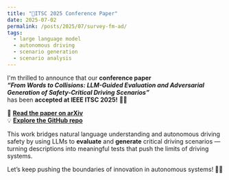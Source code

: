 ```yaml
---
title: "🚀ITSC 2025 Conference Paper"
date: 2025-07-02
permalink: /posts/2025/07/survey-fm-ad/
tags:
  - large language model
  - autonomous driving
  - scenario generation
  - scenario analysis
---
```


I'm thrilled to announce that our **conference paper**  
**_“From Words to Collisions: LLM-Guided Evaluation and Adversarial Generation of Safety-Critical Driving Scenarios”_**  
has been **accepted at IEEE ITSC 2025!** 🎉📄

🔗 **[Read the paper on arXiv](https://arxiv.org/abs/2502.02145)**  
💡 **[Explore the GitHub repo](https://github.com/TUM-AVS/From-Words-to-Collisions)**  

This work bridges natural language understanding and autonomous driving safety by using LLMs to **evaluate** and **generate** critical driving scenarios — turning descriptions into meaningful tests that push the limits of driving systems.

Let’s keep pushing the boundaries of innovation in autonomous systems! 🚗💥



